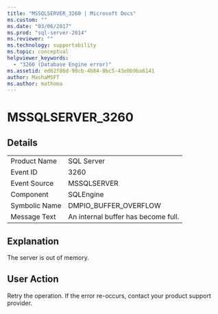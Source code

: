 ```yaml
---
title: "MSSQLSERVER_3260 | Microsoft Docs"
ms.custom: ""
ms.date: "03/06/2017"
ms.prod: "sql-server-2014"
ms.reviewer: ""
ms.technology: supportability
ms.topic: conceptual
helpviewer_keywords: 
  - "3260 (Database Engine error)"
ms.assetid: ed62f86d-90cb-4b04-8bc5-43e0b9ba6141
author: MashaMSFT
ms.author: mathoma
---
```

# MSSQLSERVER_3260
    
## Details  
  
|||  
|-|-|  
|Product Name|SQL Server|  
|Event ID|3260|  
|Event Source|MSSQLSERVER|  
|Component|SQLEngine|  
|Symbolic Name|DMPIO_BUFFER_OVERFLOW|  
|Message Text|An internal buffer has become full.|  
  
## Explanation  
 The server is out of memory.  
  
## User Action  
 Retry the operation. If the error re-occurs, contact your product support provider.  
  
  
